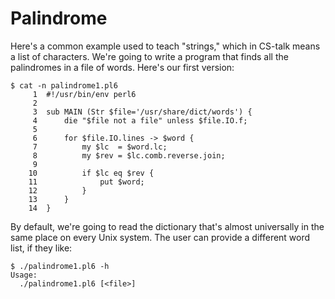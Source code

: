 # Palindrome

Here's a common example used to teach "strings," which in CS-talk means a list of characters.  We're going to write a program that finds all the palindromes in a file of words.  Here's our first version:

```
$ cat -n palindrome1.pl6
     1	#!/usr/bin/env perl6
     2
     3	sub MAIN (Str $file='/usr/share/dict/words') {
     4	    die "$file not a file" unless $file.IO.f;
     5
     6	    for $file.IO.lines -> $word {
     7	        my $lc  = $word.lc;
     8	        my $rev = $lc.comb.reverse.join;
     9
    10	        if $lc eq $rev {
    11	            put $word;
    12	        }
    13	    }
    14	}
```

By default, we're going to read the dictionary that's almost universally in the same place on every Unix system.  The user can provide a different word list, if they like:

```
$ ./palindrome1.pl6 -h
Usage:
  ./palindrome1.pl6 [<file>]
```

